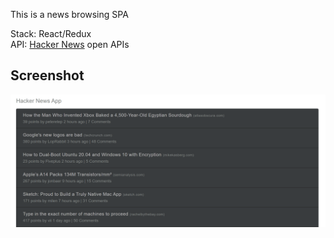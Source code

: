 This is a news browsing SPA

Stack: React/Redux  
API: [Hacker News](https://news.ycombinator.com/) open APIs

## Screenshot
![screenshot](./src/res/hn-ss.png)
